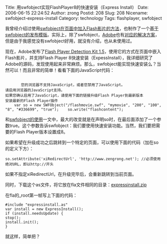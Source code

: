 Title: 用swfobject实现FlashPlayer8的快速安装（Express Install）
Date: 2006-06-15 22:24:52
Author: zrong
Postid: 208
Slug: 208
Nicename: swfobject-express-install
Category: technology
Tags: flashplayer, swfobject

我曾经介绍过使用[swfobject在页面中加入Flash影片的方法](http://zengrong.net/post/103.htm)，也制作了一个[基于swfobject的发布模版](http://zengrong.net/post/185.htm)。实际上，除了swfobject，[Adobe](http://www.adobe.com)也有[对应的解决方案](http://www.adobe.com/devnet/activecontent/articles/devletter.html)，但是由于我感觉没有swfobject好用，就没有介绍，也从未使用过。

现在，Adobe发布了[Flash Player Detection Kit
1.5](http://www.adobe.com/go/fp_detectionkit)，使用它的方式在页面中嵌入Flash影片，并支持Flash
Player
8快速安装（ExpessInstall），我详细研究了Adobe的源码，发现使用起来非常麻烦。那么，swfobject能实现快速安装么？当然可以！而且非常的简单！看看下面的JavaScript代码：<!--more-->

``` {lang="html"}

       您的浏览器不支持JavaScript，或者您禁用了JavaScript。
请启用浏览器的JavaScript支持。
如果您确认启用了JavaScript，请使用下面的链接升级Flash Player到最新版本
安装最新的Flash Player插件
    var so = new SWFObject("/flashmovie.swf", "mymovie", "200", "100", "8", "#336699", "true");    so.write("flashcontent"); 
```

和[swfobject的使用](http://zengrong.net/post/103.htm)一文中，最大的改变就是在声明so时，在最后面添加了一个参数true。这个参数告诉swfobject：我们要使用快速安装功能。当然，我们要把需要的Flash
Player版本设置成8。

如果希望在升级成功之后跳转到一个特定的页面，可以使用下面的代码（加在so的定义下方）：

``` {lang="JavaScript"}
so.setAttribute('xiRedirectUrl', 'http://www.zengrong.net'); //必须使用绝对URL，即以http://开头
```

如果不指定xiRedirectUrl，在升级完毕后，会重新跳转到当前页面。

同时，下载这个as文件，将它放在fla文件相同的目录：[expressinstall.zip](/wp-content/uploads/2006/06/expressinstall.zip)

在fla的\_root第一帧写上下面的代码：

``` {lang="ActionScript"}
#include "expressinstall.as"
var install = new ExpressInstall();
if (install.needsUpdate) {
stop();
install.init();
}
```

就这样，简单把？

